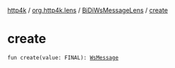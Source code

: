 [http4k](../../index.md) / [org.http4k.lens](../index.md) / [BiDiWsMessageLens](index.md) / [create](./create.md)

# create

`fun create(value: FINAL): `[`WsMessage`](../../org.http4k.websocket/-ws-message/index.md)